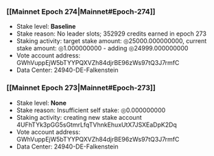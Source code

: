 ### [[Mainnet Epoch 274|Mainnet#Epoch-274]]
* Stake level: **Baseline**
* Stake reason: No leader slots; 352929 credits earned in epoch 273
* Staking activity: target stake amount: ◎25000.000000000, current stake amount: ◎1.000000000 - adding ◎24999.000000000
* Vote account address: GWhVuppEjW5bTYYPQXVZh84djrBE96zWs97tQ3J7rmfC
* Data Center: 24940-DE-Falkenstein
### [[Mainnet Epoch 273|Mainnet#Epoch-273]]
* Stake level: **None**
* Stake reason: Insufficient self stake: ◎0.000000000
* Staking activity: creating new stake account 4UFhTYk3pGG5sGtmrLfqTVhnkEhuxUtX7JSXEaDpK2Dq
* Vote account address: GWhVuppEjW5bTYYPQXVZh84djrBE96zWs97tQ3J7rmfC
* Data Center: 24940-DE-Falkenstein